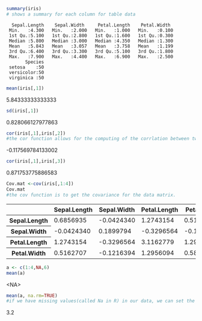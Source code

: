 

```R
summary(iris)
# shows a summary for each column for table data
```


      Sepal.Length    Sepal.Width     Petal.Length    Petal.Width   
     Min.   :4.300   Min.   :2.000   Min.   :1.000   Min.   :0.100  
     1st Qu.:5.100   1st Qu.:2.800   1st Qu.:1.600   1st Qu.:0.300  
     Median :5.800   Median :3.000   Median :4.350   Median :1.300  
     Mean   :5.843   Mean   :3.057   Mean   :3.758   Mean   :1.199  
     3rd Qu.:6.400   3rd Qu.:3.300   3rd Qu.:5.100   3rd Qu.:1.800  
     Max.   :7.900   Max.   :4.400   Max.   :6.900   Max.   :2.500  
           Species  
     setosa    :50  
     versicolor:50  
     virginica :50  
                    
                    
                    



```R
mean(iris[,1])
```


5.84333333333333



```R
sd(iris[,1])
```


0.828066127977863



```R
cor(iris[,1],iris[,2])
#the cor function allows for the computing of the corrlation between two vectors
```


-0.117569784133002



```R
cor(iris[,1],iris[,3])
```


0.871753775886583



```R
Cov.mat <-cov(iris[,1:4])
Cov.mat
#the cov function is to get the covariance for the data matrix.
```


<table>
<thead><tr><th></th><th scope=col>Sepal.Length</th><th scope=col>Sepal.Width</th><th scope=col>Petal.Length</th><th scope=col>Petal.Width</th></tr></thead>
<tbody>
	<tr><th scope=row>Sepal.Length</th><td> 0.6856935</td><td>-0.0424340</td><td> 1.2743154</td><td> 0.5162707</td></tr>
	<tr><th scope=row>Sepal.Width</th><td>-0.0424340</td><td> 0.1899794</td><td>-0.3296564</td><td>-0.1216394</td></tr>
	<tr><th scope=row>Petal.Length</th><td> 1.2743154</td><td>-0.3296564</td><td> 3.1162779</td><td> 1.2956094</td></tr>
	<tr><th scope=row>Petal.Width</th><td> 0.5162707</td><td>-0.1216394</td><td> 1.2956094</td><td> 0.5810063</td></tr>
</tbody>
</table>




```R
a <- c(1:4,NA,6)
mean(a)
```


&lt;NA&gt;



```R
mean(a, na.rm=TRUE)
#if we have missing values(called Na in R) in our data, we can set the na.rm argument to TRUE, and the computation will be done only based on non-NA values.
```


3.2

